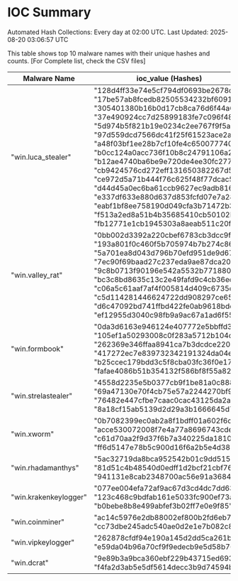 # IOC Summary

Automated Hash Collections: Every day at 02:00 UTC. Last Updated: 2025-08-20 03:06:57 UTC

This table shows top 10 malware names with their unique hashes and counts. [For Complete list, check the CSV files]

| Malware Name | ioc_value (Hashes) | Count |
|--------------|--------------------|-------|
|  "win.luca_stealer" |  "128d4ff33e74e5cf794df0693be2678c"<br> "17be57ab8fcedb82505534232bf6091b"<br> "305401380b16b0d17cb8ca76d6f44a6e"<br> "37e490924cc7d25899183fe7c096f48d"<br> "5d974b5f821b19e0234c2ee767f9f5a1"<br> "97d559dcd7566dc41f25f61523ace2a9"<br> "a48f03bf1ee28b7cf10fe4c650077740"<br> "b0cc124a0acc736f10b8c24791106a2a"<br> "b12ae4740ba6be9e720de4ee30fc277e"<br> "cb9424576cd272eff131650382267d52"<br> "ce972d5a71b444f76c625f48f77dcac5"<br> "d44d45a0ec6ba61ccb9627ec9adb8168"<br> "e337df633e880d637d853fcfd07e7a28"<br> "eabf1bf8ee758190d049cfa3b71472b3"<br> "f513a2ed8a51b4b35685410cb50102be"<br> "fb12771e1cb1945303a8aeab511c20fd" | 16 |
|  "win.valley_rat" |  "0bb002d3392a220cbef6783cb3dcc9fd"<br> "193a801f0c460f5b705974b7b274c86f"<br> "5a701ea8d043d796b70efd951de9d679"<br> "7ec90f69baad27c237eda9ae87dca203"<br> "9c8b0713f90196e542a5532b77188043"<br> "bc3c8bd8635c13c2e49fafd9c4cb36ed"<br> "c06a5c61aaf7af4f005814d409c6735d"<br> "c5d114281446624722dd908297ce65ea"<br> "d6c47092bd741ffbd422fe0ab9618bdc"<br> "ef12955d3040c98fb9a9ac67a1ad6f55" | 10 |
|  "win.formbook" |  "0da3d6163e946124e407772e5bbffd31"<br> "105ef1a50293008c0f283a5712b104c2"<br> "262369e346ffaa8941ca7b3dcdce2208"<br> "417272ec7e839732342191324da04ed5"<br> "b25ccec179bdd3c5f8cba03fc36f0e17"<br> "fafae4086b51b354132f586bf8f55a82" | 6 |
|  "win.strelastealer" |  "4558d2235e5b0377cb9f1be81a0c8884"<br> "69a47130e70f4cb75e57a2244270bf99"<br> "76482e447cfbe7caac0cac43125da2ac"<br> "8a18cf15ab5139d2d29a3b1666645d72" | 4 |
|  "win.xworm" |  "0b7082399ec0ab2a8f1bdff01a602f6d"<br> "acce530072008f7e4a77a8696743cdea"<br> "c61d70aa2f9d37f6b7a340225da18103"<br> "ff6d5147e78b5c900d16f6a2b5e4d382" | 4 |
|  "win.rhadamanthys" |  "5ac32719da8bca952542b01c9dd515d3"<br> "81d51c4b48540d0edff1d2bcf21cbf76"<br> "941131e8cab2348700ac56e91a368490" | 3 |
|  "win.krakenkeylogger" |  "077ee004efa72af9ac67d3cd4dc7dd63"<br> "123c468c9bdfab161e5033fc900ef73a"<br> "b0bebe8b8e499abfef3b02ff7e0e9f85" | 3 |
|  "win.coinminer" |  "ac14c5976e2db88002ef800b2fd6eb7b"<br> "cc73dbe245adc540ae0d2e1e7b082c86" | 2 |
|  "win.vipkeylogger" |  "262878cfdf94e190a145d2dd5ca261b5"<br> "e59da04b96a70cf9f9edecb9e5d58b76" | 2 |
|  "win.dcrat" |  "9e89b3a9bca360ebf229b43715ed693e"<br> "f4fa2d3ab5e5df5614decc3b9d74594b" | 2 |